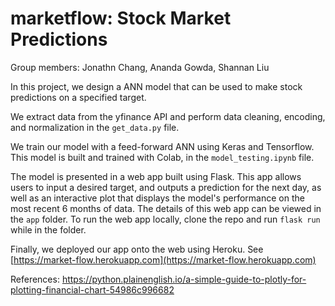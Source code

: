 # marketflow: Stock Market Predictions
Group members: Jonathn Chang, Ananda Gowda, Shannan Liu

In this project, we design a ANN model that can be used to make stock predictions on a specified target. 

We extract data from the yfinance API and perform data cleaning, encoding, and normalization in the `get_data.py` file. 

We train our model with a feed-forward ANN using Keras and Tensorflow. This model is built and trained with Colab, in the `model_testing.ipynb` file.

The model is presented in a web app built using Flask. This app allows users to input a desired target, and outputs a prediction for the next day, as well as an interactive plot that displays the model's performance on the most recent 6 months of data. The details of this web app can be viewed in the `app` folder. To run the web app locally, clone the repo and run `flask run` while in the folder.

Finally, we deployed our app onto the web using Heroku. See [https://market-flow.herokuapp.com](https://market-flow.herokuapp.com)

References:
https://python.plainenglish.io/a-simple-guide-to-plotly-for-plotting-financial-chart-54986c996682
